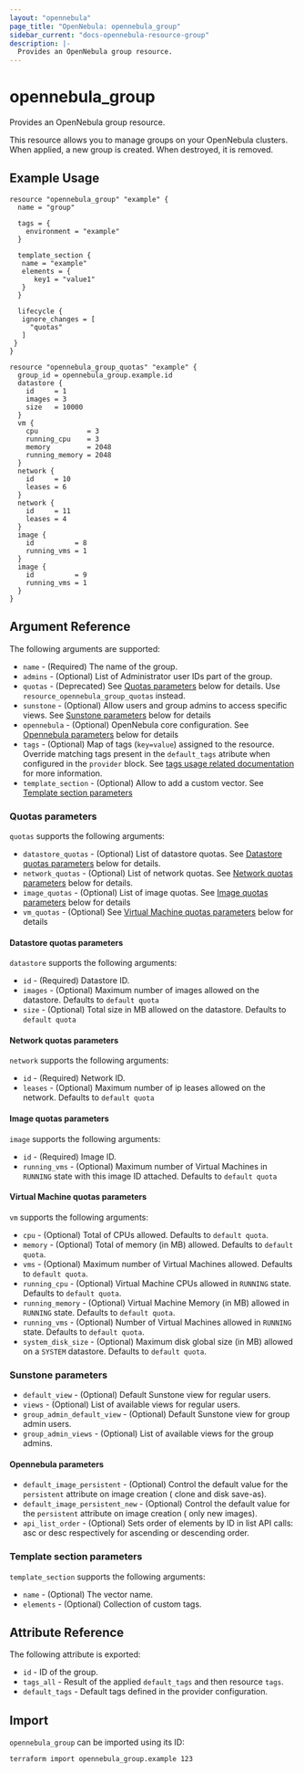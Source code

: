 ```yaml
---
layout: "opennebula"
page_title: "OpenNebula: opennebula_group"
sidebar_current: "docs-opennebula-resource-group"
description: |-
  Provides an OpenNebula group resource.
---
```


# opennebula_group

Provides an OpenNebula group resource.

This resource allows you to manage groups on your OpenNebula clusters. When applied,
a new group is created. When destroyed, it is removed.

## Example Usage

```hcl
resource "opennebula_group" "example" {
  name = "group"

  tags = {
    environment = "example"
  }

  template_section {
   name = "example"
   elements = {
      key1 = "value1"
   }
  }

  lifecycle {
   ignore_changes = [
     "quotas"
   ]
 }
}

resource "opennebula_group_quotas" "example" {
  group_id = opennebula_group.example.id
  datastore {
    id     = 1
    images = 3
    size   = 10000
  }
  vm {
    cpu            = 3
    running_cpu    = 3
    memory         = 2048
    running_memory = 2048
  }
  network {
    id     = 10
    leases = 6
  }
  network {
    id     = 11
    leases = 4
  }
  image {
    id          = 8
    running_vms = 1
  }
  image {
    id          = 9
    running_vms = 1
  }
}
```

## Argument Reference

The following arguments are supported:

* `name` - (Required) The name of the group.
* `admins` - (Optional) List of Administrator user IDs part of the group.
* `quotas` - (Deprecated) See [Quotas parameters](#quotas-parameters) below for details. Use `resource_opennebula_group_quotas` instead.
* `sunstone` - (Optional) Allow users and group admins to access specific views. See [Sunstone parameters](#sunstone-parameters) below for details
* `opennebula` - (Optional) OpenNebula core configuration. See [Opennebula parameters](#opennebula-parameters) below for details
* `tags` - (Optional) Map of tags (`key=value`) assigned to the resource. Override matching tags present in the `default_tags` atribute when configured in the `provider` block. See [tags usage related documentation](https://registry.terraform.io/providers/OpenNebula/opennebula/latest/docs#using-tags) for more information.
* `template_section` - (Optional) Allow to add a custom vector. See [Template section parameters](#template-section-parameters)

### Quotas parameters

`quotas` supports the following arguments:

* `datastore_quotas` - (Optional) List of datastore quotas. See [Datastore quotas parameters](#datastore-quotas-parameters) below for details.
* `network_quotas` - (Optional) List of network quotas. See [Network quotas parameters](#network-quotas-parameters) below for details.
* `image_quotas` - (Optional) List of image quotas. See [Image quotas parameters](#image-quotas-parameters) below for details
* `vm_quotas` - (Optional) See [Virtual Machine quotas parameters](#virtual-machine-quotas-parameters) below for details

#### Datastore quotas parameters

`datastore` supports the following arguments:

* `id` - (Required) Datastore ID.
* `images` - (Optional) Maximum number of images allowed on the datastore. Defaults to `default quota`
* `size` - (Optional) Total size in MB allowed on the datastore. Defaults to `default quota`

#### Network quotas parameters

`network` supports the following arguments:

* `id` - (Required) Network ID.
* `leases` - (Optional) Maximum number of ip leases allowed on the network. Defaults to `default quota`

#### Image quotas parameters

`image` supports the following arguments:

* `id` - (Required) Image ID.
* `running_vms` - (Optional) Maximum number of Virtual Machines in `RUNNING` state with this image ID attached. Defaults to `default quota`

#### Virtual Machine quotas parameters

`vm` supports the following arguments:

* `cpu` - (Optional) Total of CPUs allowed. Defaults to `default quota`.
* `memory` - (Optional) Total of memory (in MB) allowed. Defaults to `default quota`.
* `vms` - (Optional) Maximum number of Virtual Machines allowed. Defaults to `default quota`.
* `running_cpu` - (Optional) Virtual Machine CPUs allowed in `RUNNING` state. Defaults to `default quota`.
* `running_memory` - (Optional) Virtual Machine Memory (in MB) allowed in `RUNNING` state. Defaults to `default quota`.
* `running_vms` - (Optional) Number of Virtual Machines allowed in `RUNNING` state. Defaults to `default quota`.
* `system_disk_size` - (Optional) Maximum disk global size (in MB) allowed on a `SYSTEM` datastore. Defaults to `default quota`.

### Sunstone parameters

* `default_view` - (Optional) Default Sunstone view for regular users.
* `views` - (Optional) List of available views for regular users.
* `group_admin_default_view` - (Optional) Default Sunstone view for group admin users.
* `group_admin_views` - (Optional) List of available views for the group admins.

#### Opennebula parameters

* `default_image_persistent` - (Optional) Control the default value for the `persistent` attribute on image creation ( clone and disk save-as).
* `default_image_persistent_new` - (Optional) Control the default value for the `persistent` attribute on image creation ( only new images).
* `api_list_order` - (Optional) Sets order of elements by ID in list API calls: asc or desc respectively for ascending or descending order.

### Template section parameters

`template_section` supports the following arguments:

* `name` - (Optional) The vector name.
* `elements` - (Optional) Collection of custom tags.

## Attribute Reference

The following attribute is exported:

* `id` - ID of the group.
* `tags_all` - Result of the applied `default_tags` and then resource `tags`.
* `default_tags` - Default tags defined in the provider configuration.

## Import

`opennebula_group` can be imported using its ID:

```shell
terraform import opennebula_group.example 123
```
